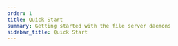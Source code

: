 ```yaml
---
order: 1
title: Quick Start 
summary: Getting started with the file server daemons 
sidebar_title: Quick Start 
---
```

